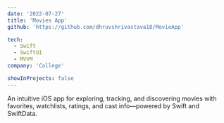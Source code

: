 ```yaml
---
date: '2022-07-27'
title: 'Movies App'
github: 'https://github.com/dhruvshrivastava18/MovieApp'

tech:
  - Swift
  - SwiftUI
  - MVVM
company: 'College'

showInProjects: false
---
```


An intuitive iOS app for exploring, tracking, and discovering movies with favorites, watchlists, ratings, and cast info—powered by Swift and SwiftData.
